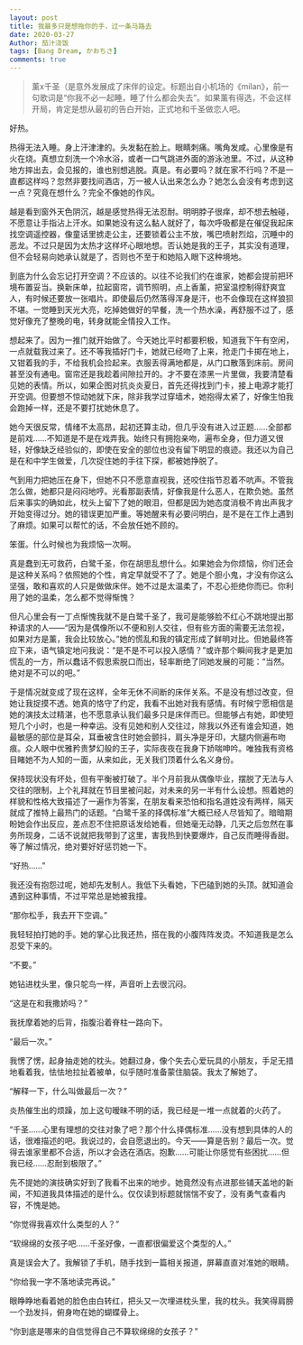 ```yaml
---
layout: post
title: 我最多只是想拖你的手，过一条马路去
date: 2020-03-27
Author: 茄汁浇饭 
tags: [Bang Dream, かおちさ]
comments: true
---
```


> 薰x千圣（是意外发展成了床伴的设定。标题出自小机场的《milan》，前一句歌词是“你我不必一起睡，睡了什么都会失去”。如果薰有得选，不会这样开局，肯定是想从最初的告白开始，正式地和千圣做恋人吧。

好热。

热得无法入睡。身上汗津津的。头发黏在脸上。眼睛刺痛。嘴角发咸。心里像是有火在烧。真想立刻洗一个冷水浴，或者一口气跳进外面的游泳池里。不过，从这种地方摔出去，会见报的，谁也别想逃脱。真是。有必要吗？就在家不行吗？不是一直都这样吗？忽然非要找间酒店，万一被人认出来怎么办？她怎么会没有考虑到这一点？究竟在想什么？完全不像她的作风。

越是看到窗外天色阴沉，越是感觉热得无法忍耐。明明脖子很痒，却不想去触碰，不愿意让手指沾上汗水。如果她没有这么黏人就好了，每次呼吸都是在催促我起床找空调遥控器，像童话里掳走公主，还要锁着公主不放，嘴巴喷射烈焰，沉睡中的恶龙。不过只是因为太热才这样坏心眼地想。否认她是我的王子，其实没有道理，但不会轻易向她承认就是了，否则也不至于和她陷入眼下这种境地。

到底为什么会忘记打开空调？不应该的。以往不论我们约在谁家，她都会提前把环境布置妥当。换新床单，拉起窗帘，调节照明，点上香薰，把室温控制得舒爽宜人，有时候还要放一张唱片。即使最后仍然落得浑身是汗，也不会像现在这样狼狈不堪。一觉睡到天光大亮，吃掉她做好的早餐，洗一个热水澡，再舒服不过了，感觉好像充了整晚的电，转身就能全情投入工作。

想起来了。因为一推门就开始做了。今天她比平时都要积极，知道我下午有空闲，一点就载我过来了。还不等我插好门卡，她就已经吻了上来，抢走门卡掷在地上，又钳着我的手，不给我机会捡起来。衣服丢得满地都是，从门口散落到床前。房间甚至没有通电。窗帘还是我趁着间隙拉开的。才不要在漆黑一片里做，我要清楚看见她的表情。所以，如果企图对抗炎炎夏日，首先还得找到门卡，接上电源才能打开空调。但要想不惊动她就下床，除非我学过穿墙术，她抱得太紧了，好像生怕我会跑掉一样，还是不要打扰她休息了。

她今天很反常，情绪不太高昂，起初还算主动，但几乎没有进入过正题……全部都是前戏……不知道是不是在戏弄我。始终只有拥抱亲吻，遍布全身，但力道又很轻，好像缺乏经验似的，即使在安全的部位也没有留下明显的痕迹。我还以为自己是在和中学生做爱，几次捉住她的手往下探，都被她挣脱了。

气到用力把她压在身下，但她不只不愿意直视我，还咬住指节忍着不吭声。不管我怎么做，她都只是闷闷地哼。光看那副表情，好像我是什么恶人，在欺负她。虽然后来事实的确如此，枕头上留下了她的眼泪，但都是因为她态度消极不肯出声我才开始变得过分。她的错误更加严重。等她醒来有必要问明白，是不是在工作上遇到了麻烦。如果可以帮忙的话，不会放任她不顾的。

笨蛋。什么时候也为我烦恼一次啊。

真是蠢到无可救药，白鹭千圣，你在胡思乱想什么。如果她会为你烦恼，你们还会是这种关系吗？依照她的个性，肯定早就受不了了。她是个胆小鬼，才没有你这么坚强，敢和喜欢的人只是做做床伴。她不过是太温柔了，不忍心拒绝你而已。你利用了她的温柔，怎么都不觉得惭愧？

但凡心里会有一丁点惭愧我就不是白鹭千圣了，我可是能够脸不红心不跳地提出那种请求的人——“因为是偶像所以不便和别人交往，但有些方面的需要无法忽视，如果对方是薰，我会比较放心。”她的慌乱和我的镇定形成了鲜明对比。但她最终答应下来，语气镇定地问我说：“是不是不可以投入感情？”或许那个瞬间我才是更加慌乱的一方，所以蠢话不假思索脱口而出，轻率断绝了同她发展的可能：“当然。绝对是不可以的吧。”

于是情况就变成了现在这样，全年无休不间断的床伴关系。不是没有想过改变，但她让我捉摸不透。她真的恪守了约定，我看不出她对我有感情。有时候宁愿相信是她的演技太过精湛，也不愿意承认我们最多只是床伴而已。但能够占有她，即使短短几个小时，也是一种幸运。没有见她和别人交往过，除我以外还有谁会知道，她最敏感的部位是耳朵，耳垂被含住时她会颤抖，肩头净是牙印，大腿内侧遍布吻痕。众人眼中优雅矜贵梦幻般的王子，实际夜夜在我身下娇喘呻吟。唯独我有资格目睹她不为人知的一面，从来如此，无关我们顶着什么名义身份。

保持现状没有坏处，但有平衡被打破了。半个月前我从偶像毕业，摆脱了无法与人交往的限制，上个礼拜就在节目里被问起，对未来的另一半有什么设想。照着她的样貌和性格大致描述了一遍作为答案，在朋友看来恐怕和指名道姓没有两样，隔天就成了推特上最热门的话题。“白鹭千圣的择偶标准”大概已经人尽皆知了。暗暗期盼她会作出反应，差点忍不住把原话发给她看，但她毫无动静，几天之后忽然在事务所现身，二话不说就把我带到了这里，害我热到快要爆炸，自己反而睡得香甜。等了解过情况，绝对要好好惩罚她一下。

“好热……”

我还没有抱怨过呢，她却先发制人。我低下头看她，下巴磕到她的头顶。就知道会遇到这种事情，不过平常总是她被我撞。

“那你松手，我去开下空调。”

我轻轻拍打她的手。她的掌心比我还热，搭在我的小腹阵阵发烫。不知道我是怎么忍受下来的。

“不要。”

她钻进枕头里，像只鸵鸟一样，声音听上去很沉闷。

“这是在和我撒娇吗？”

我抚摩着她的后背，指腹沿着脊柱一路向下。

“最后一次。”

我愣了愣，起身抽走她的枕头。她翻过身，像个失去心爱玩具的小朋友，手足无措地看着我，怯怯地拉扯着被单，似乎随时准备蒙住脑袋。我太了解她了。

“解释一下，什么叫做最后一次？”

炎热催生出的烦躁，加上这句暧昧不明的话，我已经是一堆一点就着的火药了。

“千圣……心里有理想的交往对象了吧？那个什么择偶标准……没有想到具体的人的话，很难描述的吧。我说过的，会自愿退出的。今天——算是告别？最后一次。觉得去谁家里都不合适，所以才会选在酒店。抱歉……可能让你感觉有些困扰……但我已经……忍耐到极限了。”

先不提她的演技确实好到了我看不出来的地步。她竟然没有点进那些铺天盖地的新闻，不知道我具体描述的是什么。仅仅读到标题就惴惴不安了，没有勇气查看内容，不愧是她。

“你觉得我喜欢什么类型的人？”

“软绵绵的女孩子吧……千圣好像，一直都很偏爱这个类型的人。”

真是误会大了。我解锁了手机，随手找到一篇相关报道，屏幕直直对准她的眼睛。

“你给我一字不落地读完再说。”

眼睁睁地看着她的脸色由白转红，把头又一次埋进枕头里，我的枕头。我笑得肩膀一个劲发抖，俯身吻在她的蝴蝶骨上。

“你到底是哪来的自信觉得自己不算软绵绵的女孩子？”